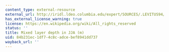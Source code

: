 ```yaml
---
content_type: external-resource
external_url: http://iridl.ldeo.columbia.edu/expert/SOURCES/.LEVITUS94/.MONTHLY/.Zmix/T/%28Jun-Aug%29VALUES[T]average/figviewer.html?my.help=more+options&map.Y.units=degree_north&map.Y.plotlast=90N&map.url=greyscale+dup+1+object+DATA+100+200++VALUES++X+Y+fig:+colors+black+uniform+thinnish+contours+black+land+:fig&map.domain=+%7B+/Zmix+1050+0+plotrange+/Zmix+1050+0+plotrange+X+91.25+521.25+plotrange+Y+-90+90+plotrange+%7D&map.domainparam=+/plotaxislength+700+psdef+/plotborder+72+psdef+/XOVY+null+psdef&map.zoom=Zoom&map.Y.plotfirst=90S&map.X.plotfirst=91.25&map.X.units=degree_east&map.X.modulus=360&map.X.plotlast=521.25&map.Zmix.plotfirst=1050&map.Zmix.units=m&map.Zmix.plotlast=0&map.plotaxislength=700&map.plotborder=72&map.fnt=Helvetica&map.fntsze=16&map.XOVY=auto&map.color_smoothing=1
has_external_license_warning: true
license: https://en.wikipedia.org/wiki/All_rights_reserved
status: ''
title: Mixed layer depth in JJA (m)
uid: 84b231ec-1df7-4c8c-adce-bef8941dd737
wayback_url: ''
---
```

